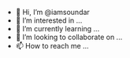 - 👋 Hi, I’m @iamsoundar
- 👀 I’m interested in ...
- 🌱 I’m currently learning ...
- 💞️ I’m looking to collaborate on ...
- 📫 How to reach me ...

<!---
iamsoundar/iamsoundar is a ✨ special ✨ repository because its `README.md` (this file) appears on your GitHub profile.
You can click the Preview link to take a look at your changes.
--->
